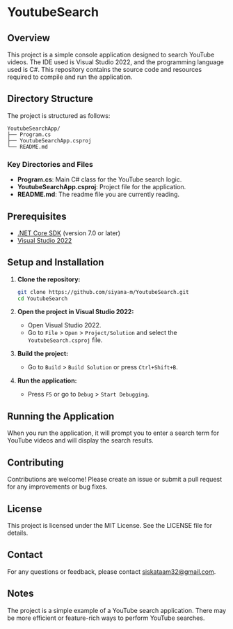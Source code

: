 # YoutubeSearch

## Overview

This project is a simple console application designed to search YouTube videos. The IDE used is Visual Studio 2022, and the programming language used is C#. This repository contains the source code and resources required to compile and run the application.

## Directory Structure

The project is structured as follows:

```
YoutubeSearchApp/
├── Program.cs
├── YoutubeSearchApp.csproj
└── README.md
```


### Key Directories and Files

- **Program.cs**: Main C# class for the YouTube search logic.
- **YoutubeSearchApp.csproj**: Project file for the application.
- **README.md**: The readme file you are currently reading.

## Prerequisites

- [.NET Core SDK](https://dotnet.microsoft.com/download) (version 7.0 or later)
- [Visual Studio 2022](https://visualstudio.microsoft.com/)

## Setup and Installation

1. **Clone the repository:**
    ```sh
    git clone https://github.com/siyana-m/YoutubeSearch.git
    cd YoutubeSearch
    ```

2. **Open the project in Visual Studio 2022:**
    - Open Visual Studio 2022.
    - Go to `File` > `Open` > `Project/Solution` and select the `YoutubeSearch.csproj` file.

3. **Build the project:**
    - Go to `Build` > `Build Solution` or press `Ctrl+Shift+B`.

4. **Run the application:**
    - Press `F5` or go to `Debug` > `Start Debugging`.

## Running the Application

When you run the application, it will prompt you to enter a search term for YouTube videos and will display the search results.

## Contributing

Contributions are welcome! Please create an issue or submit a pull request for any improvements or bug fixes.

## License

This project is licensed under the MIT License. See the LICENSE file for details.

## Contact

For any questions or feedback, please contact siskataam32@gmail.com.

## Notes

The project is a simple example of a YouTube search application. There may be more efficient or feature-rich ways to perform YouTube searches.
